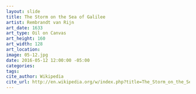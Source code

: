 ```yaml
---
layout: slide
title: The Storm on the Sea of Galilee
artist: Rembrandt van Rijn
art_date: 1633
art_type: Oil on Canvas
art_height: 160
art_width: 128
art_location: 
image: 05-12.jpg
date: 2016-05-12 12:00:00 -05:00
categories:
tags:
cite_author: Wikipedia
cite_url: http://en.wikipedia.org/w/index.php?title=The_Storm_on_the_Sea_of_Galilee&oldid=594603128
---
```

